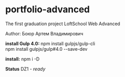 # portfolio-advanced
The first graduation project LoftSchool Web Advanced

Author: Боюр Артем Владимирович

**install Gulp 4.0:**
npm install gulpjs/gulp-cli<br>
npm install gulpjs/gulp#4.0 --save-dev

**install:**
npm i -D

**Status**
DZ1 - _ready_
